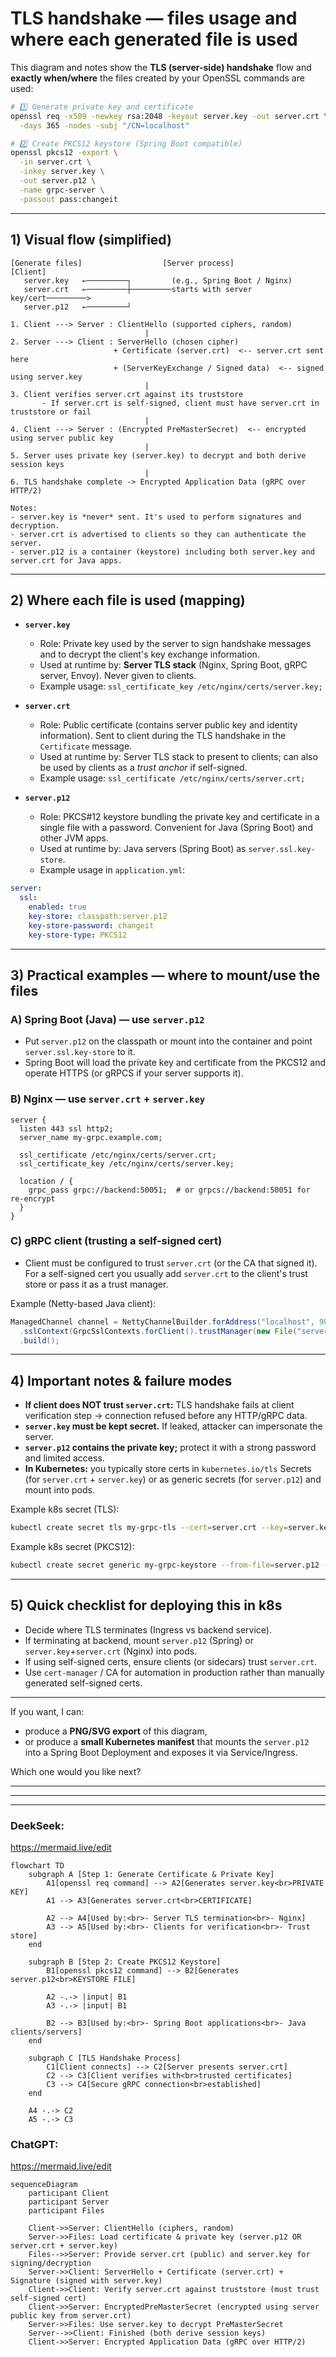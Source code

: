 # TLS handshake — files usage and where each generated file is used

This diagram and notes show the **TLS (server-side) handshake** flow and **exactly when/where** the files created by your OpenSSL commands are used:

```bash
# 1️⃣ Generate private key and certificate
openssl req -x509 -newkey rsa:2048 -keyout server.key -out server.crt \
  -days 365 -nodes -subj "/CN=localhost"

# 2️⃣ Create PKCS12 keystore (Spring Boot compatible)
openssl pkcs12 -export \
  -in server.crt \
  -inkey server.key \
  -out server.p12 \
  -name grpc-server \
  -passout pass:changeit
```

---

## 1) Visual flow (simplified)

```
[Generate files]                  [Server process]                      [Client]
   server.key   ←─────────┐         (e.g., Spring Boot / Nginx)         
   server.crt   ←─────────┼─────────starts with server key/cert─────────>
   server.p12   ←─────────┘                                             
                                                                         
1. Client ---> Server : ClientHello (supported ciphers, random)
                              |
2. Server ---> Client : ServerHello (chosen cipher)
                       + Certificate (server.crt)  <-- server.crt sent here
                       + (ServerKeyExchange / Signed data)  <-- signed using server.key
                              |
3. Client verifies server.crt against its truststore
       - If server.crt is self-signed, client must have server.crt in truststore or fail
                              |
4. Client ---> Server : (Encrypted PreMasterSecret)  <-- encrypted using server public key
                              |
5. Server uses private key (server.key) to decrypt and both derive session keys
                              |
6. TLS handshake complete -> Encrypted Application Data (gRPC over HTTP/2)

Notes:
- server.key is *never* sent. It's used to perform signatures and decryption.
- server.crt is advertised to clients so they can authenticate the server.
- server.p12 is a container (keystore) including both server.key and server.crt for Java apps.
```

---

## 2) Where each file is used (mapping)

* **`server.key`**

  * Role: Private key used by the server to sign handshake messages and to decrypt the client's key exchange information.
  * Used at runtime by: **Server TLS stack** (Nginx, Spring Boot, gRPC server, Envoy). Never given to clients.
  * Example usage: `ssl_certificate_key /etc/nginx/certs/server.key;`

* **`server.crt`**

  * Role: Public certificate (contains server public key and identity information). Sent to client during the TLS handshake in the `Certificate` message.
  * Used at runtime by: Server TLS stack to present to clients; can also be used by clients as a *trust anchor* if self-signed.
  * Example usage: `ssl_certificate /etc/nginx/certs/server.crt;`

* **`server.p12`**

  * Role: PKCS#12 keystore bundling the private key and certificate in a single file with a password. Convenient for Java (Spring Boot) and other JVM apps.
  * Used at runtime by: Java servers (Spring Boot) as `server.ssl.key-store`.
  * Example usage in `application.yml`:

```yaml
server:
  ssl:
    enabled: true
    key-store: classpath:server.p12
    key-store-password: changeit
    key-store-type: PKCS12
```

---

## 3) Practical examples — where to mount/use the files

### A) Spring Boot (Java) — use `server.p12`

* Put `server.p12` on the classpath or mount into the container and point `server.ssl.key-store` to it.
* Spring Boot will load the private key and certificate from the PKCS12 and operate HTTPS (or gRPCS if your server supports it).

### B) Nginx — use `server.crt` + `server.key`

```nginx
server {
  listen 443 ssl http2;
  server_name my-grpc.example.com;

  ssl_certificate /etc/nginx/certs/server.crt;
  ssl_certificate_key /etc/nginx/certs/server.key;

  location / {
    grpc_pass grpc://backend:50051;  # or grpcs://backend:50051 for re-encrypt
  }
}
```

### C) gRPC client (trusting a self-signed cert)

* Client must be configured to trust `server.crt` (or the CA that signed it). For a self-signed cert you usually add `server.crt` to the client's trust store or pass it as a trust manager.

Example (Netty-based Java client):

```java
ManagedChannel channel = NettyChannelBuilder.forAddress("localhost", 9090)
  .sslContext(GrpcSslContexts.forClient().trustManager(new File("server.crt")).build())
  .build();
```

---

## 4) Important notes & failure modes

* **If client does NOT trust `server.crt`:** TLS handshake fails at client verification step → connection refused before any HTTP/gRPC data.
* **`server.key` must be kept secret.** If leaked, attacker can impersonate the server.
* **`server.p12` contains the private key;** protect it with a strong password and limited access.
* **In Kubernetes:** you typically store certs in `kubernetes.io/tls` Secrets (for `server.crt` + `server.key`) or as generic secrets (for `server.p12`) and mount into pods.

Example k8s secret (TLS):

```bash
kubectl create secret tls my-grpc-tls --cert=server.crt --key=server.key -n myns
```

Example k8s secret (PKCS12):

```bash
kubectl create secret generic my-grpc-keystore --from-file=server.p12 -n myns
```

---

## 5) Quick checklist for deploying this in k8s

* Decide where TLS terminates (Ingress vs backend service).
* If terminating at backend, mount `server.p12` (Spring) or `server.key`+`server.crt` (Nginx) into pods.
* If using self-signed certs, ensure clients (or sidecars) trust `server.crt`.
* Use `cert-manager` / CA for automation in production rather than manually generated self-signed certs.

---

If you want, I can:

* produce a **PNG/SVG export** of this diagram,
* or produce a **small Kubernetes manifest** that mounts the `server.p12` into a Spring Boot Deployment and exposes it via Service/Ingress.

Which one would you like next?


---
---
---

### DeekSeek:

https://mermaid.live/edit

```
flowchart TD
    subgraph A [Step 1: Generate Certificate & Private Key]
        A1[openssl req command] --> A2[Generates server.key<br>PRIVATE KEY]
        A1 --> A3[Generates server.crt<br>CERTIFICATE]
        
        A2 --> A4[Used by:<br>- Server TLS termination<br>- Nginx]
        A3 --> A5[Used by:<br>- Clients for verification<br>- Trust store]
    end

    subgraph B [Step 2: Create PKCS12 Keystore]
        B1[openssl pkcs12 command] --> B2[Generates server.p12<br>KEYSTORE FILE]
        
        A2 -.-> |input| B1
        A3 -.-> |input| B1
        
        B2 --> B3[Used by:<br>- Spring Boot applications<br>- Java clients/servers]
    end

    subgraph C [TLS Handshake Process]
        C1[Client connects] --> C2[Server presents server.crt]
        C2 --> C3[Client verifies with<br>trusted certificates]
        C3 --> C4[Secure gRPC connection<br>established]
    end

    A4 -.-> C2
    A5 -.-> C3
```

### ChatGPT:

https://mermaid.live/edit

```
sequenceDiagram
    participant Client
    participant Server
    participant Files

    Client->>Server: ClientHello (ciphers, random)
    Server->>Files: Load certificate & private key (server.p12 OR server.crt + server.key)
    Files-->>Server: Provide server.crt (public) and server.key for signing/decryption
    Server->>Client: ServerHello + Certificate (server.crt) + Signature (signed with server.key)
    Client->>Client: Verify server.crt against truststore (must trust self-signed cert)
    Client->>Server: EncryptedPreMasterSecret (encrypted using server public key from server.crt)
    Server->>Files: Use server.key to decrypt PreMasterSecret
    Server-->>Client: Finished (both derive session keys)
    Client->>Server: Encrypted Application Data (gRPC over HTTP/2)
```